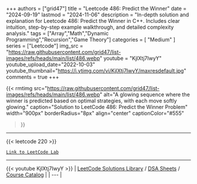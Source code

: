 
+++
authors = ["grid47"]
title = "Leetcode 486: Predict the Winner"
date = "2024-09-19"
lastmod = "2024-11-06"
description = "In-depth solution and explanation for Leetcode 486: Predict the Winner in C++. Includes clear intuition, step-by-step example walkthrough, and detailed complexity analysis."
tags = ["Array","Math","Dynamic Programming","Recursion","Game Theory"]
categories = [
    "Medium"
]
series = ["Leetcode"]
img_src = "https://raw.githubusercontent.com/grid47/list-images/refs/heads/main/list/486.webp"
youtube = "KjlXtj7IwyY"
youtube_upload_date="2022-10-03"
youtube_thumbnail="https://i.ytimg.com/vi/KjlXtj7IwyY/maxresdefault.jpg"
comments = true
+++


{{< rmtimg 
    src="https://raw.githubusercontent.com/grid47/list-images/refs/heads/main/list/486.webp" 
    alt="A glowing sequence where the winner is predicted based on optimal strategies, with each move softly glowing."
    caption="Solution to LeetCode 486: Predict the Winner Problem"
    width="900px"
    borderRadius="8px"
    align="center" 
    captionColor="#555"
>}}
---
{{< leetcode 220 >}}

[`Link to LeetCode Lab`](https://leetcode.com/problems/predict-the-winner/description/)

---
{{< youtube KjlXtj7IwyY >}}
| [LeetCode Solutions Library](https://grid47.xyz/leetcode/) / [DSA Sheets](https://grid47.xyz/sheets/) / [Course Catalog](https://grid47.xyz/courses/) |
| --- |
